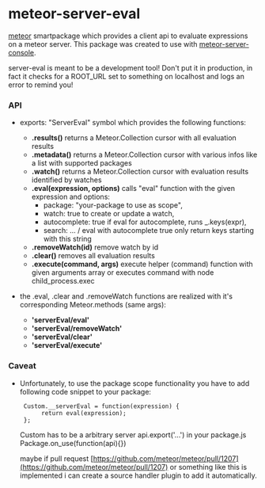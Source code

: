meteor-server-eval
==================

[meteor](http://www.meteor.com) smartpackage which provides a client api to evaluate expressions on a meteor server.
This package was created to use with [meteor-server-console](https://github.com/gandev-de/meteor-server-console).

server-eval is meant to be a development tool! Don't put it in production,
in fact it checks for a ROOT_URL set to something on localhost and logs an error to remind you!

### API

*    exports: "ServerEval" symbol which provides the following functions:
     - __.results()__ returns a Meteor.Collection cursor with all evaluation results
     - __.metadata()__ returns a Meteor.Collection cursor with various infos like a list with supported packages
     - __.watch()__ returns a Meteor.Collection cursor with evaluation results identified by watches
     - __.eval(expression, options)__ calls "eval" function with the given expression and options:
          *    package: "your-package to use as scope",
          *    watch: true to create or update a watch,
          *    autocomplete: true if eval for autocomplete, runs _.keys(expr),
          *    search: ... / eval with autocomplete true only return keys starting with this string
     - __.removeWatch(id)__ remove watch by id
     - __.clear()__ removes all evaluation results
     - __.execute(command, args)__ execute helper (command) function with given arguments array or executes command with node child_process.exec

*    the .eval, .clear and .removeWatch functions are realized with it's corresponding Meteor.methods (same args):
     - __'serverEval/eval'__
     - __'serverEval/removeWatch'__
     - __'serverEval/clear'__
     - __'serverEval/execute'__

### Caveat

*    Unfortunately, to use the package scope functionality you have to add following code snippet to your package:

          Custom.__serverEval = function(expression) {
               return eval(expression);
          };
          
     Custom has to be a arbitrary server api.export('...') in your package.js Package.on_use(function(api){})


     maybe if pull request [https://github.com/meteor/meteor/pull/1207](https://github.com/meteor/meteor/pull/1207)
     or something like this is implemented i can create a source handler plugin to add it automatically.
